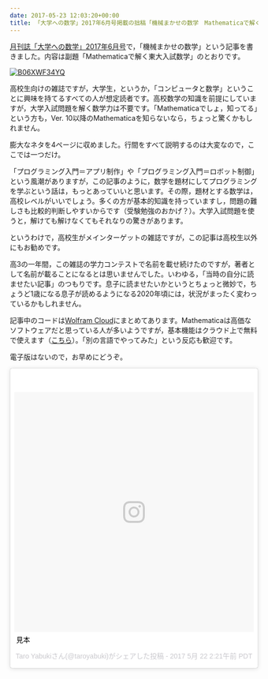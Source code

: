 ```yaml
---
date: 2017-05-23 12:03:20+00:00
title: 「大学への数学」2017年6月号掲載の拙稿「機械まかせの数学　Mathematicaで解く東大入試数学」について
---
```


[月刊誌「大学への数学」2017年6月号](https://www.amazon.co.jp/dp/B06XWF34YQ?tag=inquisitor-22)で，「機械まかせの数学」という記事を書きました。内容は副題「Mathematicaで解く東大入試数学」のとおりです。

[![B06XWF34YQ](https://images-fe.ssl-images-amazon.com/images/P/B06XWF34YQ.09.jpg)](https://www.amazon.co.jp/dp/B06XWF34YQ?tag=inquisitor-22)

高校生向けの雑誌ですが，大学生，というか，「コンピュータと数学」ということに興味を持てるすべての人が想定読者です。高校数学の知識を前提にしていますが，大学入試問題を解く数学力は不要です。「Mathematicaでしょ，知ってる」という方も，Ver. 10以降のMathematicaを知らないなら，ちょっと驚くかもしれません。

膨大なネタを4ページに収めました。行間をすべて説明するのは大変なので，ここでは一つだけ。

「プログラミング入門＝アプリ制作」や「プログラミング入門＝ロボット制御」という風潮がありますが，この記事のように，数学を題材にしてプログラミングを学ぶという話は，もっとあっていいと思います。その際，題材とする数学は，高校レベルがいいでしょう。多くの方が基本的知識を持っていますし，問題の難しさも比較的判断しやすいからです（受験勉強のおかげ？）。大学入試問題を使うと，解けても解けなくてもそれなりの驚きがあります。

というわけで，高校生がメインターゲットの雑誌ですが，この記事は高校生以外にもお勧めです。

高3の一年間，この雑誌の学力コンテストで名前を載せ続けたのですが，著者として名前が載ることになるとは思いませんでした。いわゆる，「当時の自分に読ませたい記事」のつもりです。息子に読ませたいかというとちょっと微妙で，ちょうど1歳になる息子が読めるようになる2020年頃には，状況がまったく変わっているかもしれません。

記事中のコードは[Wolfram Cloud](https://www.wolframcloud.com/objects/ccad9319-70c7-458c-8bd7-ccb65ad0a58d)にまとめてあります。Mathematicaは高価なソフトウェアだと思っている人が多いようですが，基本機能はクラウド上で無料で使えます（[こちら](https://sandbox.open.wolframcloud.com/)）。「別の言語でやってみた」という反応も歓迎です。

電子版はないので，お早めにどうぞ。

<blockquote class="instagram-media" data-instgrm-captioned data-instgrm-version="7" style=" background:#FFF; border:0; border-radius:3px; box-shadow:0 0 1px 0 rgba(0,0,0,0.5),0 1px 10px 0 rgba(0,0,0,0.15); margin: 1px; max-width:658px; padding:0; width:99.375%; width:-webkit-calc(100% - 2px); width:calc(100% - 2px);"><div style="padding:8px;"> <div style=" background:#F8F8F8; line-height:0; margin-top:40px; padding:50.0% 0; text-align:center; width:100%;"> <div style=" background:url(data:image/png;base64,iVBORw0KGgoAAAANSUhEUgAAACwAAAAsCAMAAAApWqozAAAABGdBTUEAALGPC/xhBQAAAAFzUkdCAK7OHOkAAAAMUExURczMzPf399fX1+bm5mzY9AMAAADiSURBVDjLvZXbEsMgCES5/P8/t9FuRVCRmU73JWlzosgSIIZURCjo/ad+EQJJB4Hv8BFt+IDpQoCx1wjOSBFhh2XssxEIYn3ulI/6MNReE07UIWJEv8UEOWDS88LY97kqyTliJKKtuYBbruAyVh5wOHiXmpi5we58Ek028czwyuQdLKPG1Bkb4NnM+VeAnfHqn1k4+GPT6uGQcvu2h2OVuIf/gWUFyy8OWEpdyZSa3aVCqpVoVvzZZ2VTnn2wU8qzVjDDetO90GSy9mVLqtgYSy231MxrY6I2gGqjrTY0L8fxCxfCBbhWrsYYAAAAAElFTkSuQmCC); display:block; height:44px; margin:0 auto -44px; position:relative; top:-22px; width:44px;"></div></div> <p style=" margin:8px 0 0 0; padding:0 4px;"> <a href="https://www.instagram.com/p/BUY7BI7g_SM/" style=" color:#000; font-family:Arial,sans-serif; font-size:14px; font-style:normal; font-weight:normal; line-height:17px; text-decoration:none; word-wrap:break-word;" target="_blank">見本</a></p> <p style=" color:#c9c8cd; font-family:Arial,sans-serif; font-size:14px; line-height:17px; margin-bottom:0; margin-top:8px; overflow:hidden; padding:8px 0 7px; text-align:center; text-overflow:ellipsis; white-space:nowrap;">Taro Yabukiさん(@taroyabuki)がシェアした投稿 - <time style=" font-family:Arial,sans-serif; font-size:14px; line-height:17px;" datetime="2017-05-22T09:21:36+00:00">2017 5月 22 2:21午前 PDT</time></p></div></blockquote> <script async defer src="//platform.instagram.com/en_US/embeds.js"></script>

